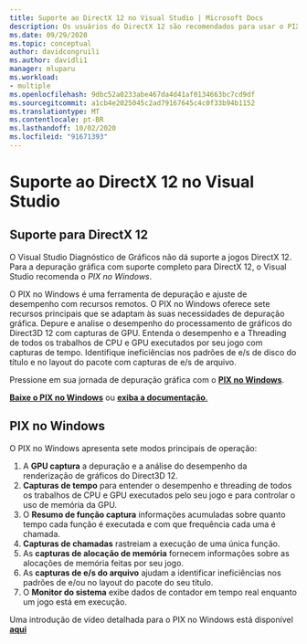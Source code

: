 ```yaml
---
title: Suporte ao DirectX 12 no Visual Studio | Microsoft Docs
description: Os usuários do DirectX 12 são recomendados para usar o PIX no Windows para uma experiência de depuração gráfica completa
ms.date: 09/29/2020
ms.topic: conceptual
author: davidcongruili
ms.author: davidli1
manager: mluparu
ms.workload:
- multiple
ms.openlocfilehash: 9dbc52a0233abe467da4d41af0134663bc7cd9df
ms.sourcegitcommit: a1cb4e2025045c2ad79167645c4c0f33b94b1152
ms.translationtype: MT
ms.contentlocale: pt-BR
ms.lasthandoff: 10/02/2020
ms.locfileid: "91671393"
---
```

# <a name="directx-12-support-in-visual-studio"></a>Suporte ao DirectX 12 no Visual Studio

## <a name="directx-12-support"></a>Suporte para DirectX 12

O Visual Studio Diagnóstico de Gráficos não dá suporte a jogos DirectX 12. Para a depuração gráfica com suporte completo para DirectX 12, o Visual Studio recomenda o *PIX no Windows*. 

O PIX no Windows é uma ferramenta de depuração e ajuste de desempenho com recursos remotos. O PIX no Windows oferece sete recursos principais que se adaptam às suas necessidades de depuração gráfica. Depure e analise o desempenho do processamento de gráficos do Direct3D 12 com capturas de GPU. Entenda o desempenho e a Threading de todos os trabalhos de CPU e GPU executados por seu jogo com capturas de tempo. Identifique ineficiências nos padrões de e/s de disco do título e no layout do pacote com capturas de e/s de arquivo.

Pressione em sua jornada de depuração gráfica com o [**PIX no Windows**](https://aka.ms/PIXonWindows).

[**Baixe o PIX no Windows**](https://aka.ms/downloadPIX) ou [ **exiba a documentação**.](https://devblogs.microsoft.com/pix/documentation/)

## <a name="pix-on-windows"></a>PIX no Windows

O PIX no Windows apresenta sete modos principais de operação:
1. A **GPU captura** a depuração e a análise do desempenho da renderização de gráficos do Direct3D 12.
2. **Capturas de tempo** para entender o desempenho e threading de todos os trabalhos de CPU e GPU executados pelo seu jogo e para controlar o uso de memória da GPU.
3. O **Resumo de função captura** informações acumuladas sobre quanto tempo cada função é executada e com que frequência cada uma é chamada.
4. **Capturas de chamadas** rastreiam a execução de uma única função.
5. As **capturas de alocação de memória** fornecem informações sobre as alocações de memória feitas por seu jogo.
6. As **capturas de e/s do arquivo** ajudam a identificar ineficiências nos padrões de e/ou no layout do pacote do seu título.
7. O **Monitor do sistema** exibe dados de contador em tempo real enquanto um jogo está em execução.

Uma introdução de vídeo detalhada para o PIX no Windows está disponível [ **aqui**](https://www.youtube.com/playlist?list=PLeHvwXyqearWuPPxh6T03iwX-McPG5LkB)
